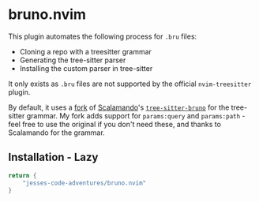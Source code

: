 # bruno.nvim

This plugin automates the following process for `.bru` files:

- Cloning a repo with a treesitter grammar
- Generating the tree-sitter parser
- Installing the custom parser in tree-sitter

It only exists as `.bru` files are not supported by the official `nvim-treesitter` plugin.

By default, it uses a [fork](https://github.com/jesses-code-adventures/tree-sitter-bruno) of [Scalamando](https://github.com/Scalamando)'s [`tree-sitter-bruno`](https://github.com/Scalamando/tree-sitter-bruno) for the tree-sitter grammar. My fork adds support for `params:query` and `params:path` - feel free to use the original if you don't need these, and thanks to Scalamando for the grammar.

## Installation - Lazy

```lua
return {
    "jesses-code-adventures/bruno.nvim"
}
```
